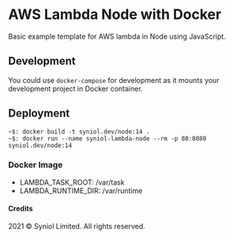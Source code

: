 # AWS Lambda Node with Docker
Basic example template for AWS lambda in Node using JavaScript.


## Development
You could use `docker-compose` for development as it mounts your development 
project in Docker container.


## Deployment

    ~$: docker build -t syniol.dev/node:14 .
    ~$: docker run --name syniol-lambda-node --rm -p 80:8080 syniol.dev/node:14

### Docker Image

 * LAMBDA_TASK_ROOT: /var/task
 * LAMBDA_RUNTIME_DIR: /var/runtime


#### Credits
2021 &copy; Syniol Limited. All rights reserved.
